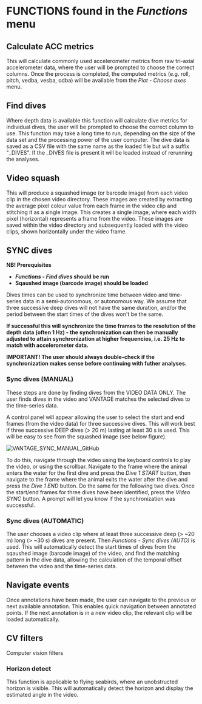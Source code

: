 # FUNCTIONS found in the <i>Functions</i> menu

## Calculate ACC metrics
This will calculate commonly used accelerometer metrics from raw tri-axial accelerometer data, where the user will be prompted to choose the correct columns.
Once the process is completed, the computed metrics (e.g. roll, pitch, vedba, vesba, odba) will be available from the <i> Plot - Choose axes </i> menu.

## Find dives
Where depth data is available this function will calculate dive metrics for individual dives, the user will be prompted to choose the correct column to use.
This function may take a long time to run, depending on the size of the data set and the processing power of the user computer.
The dive data is saved as a CSV file with the same name as the loaded file but wit a suffix "_DIVES". If the _DIVES file is present it will be loaded instead of rerunning the analyses.

## Video squash
This will produce a squashed image (or barcode image) from each video clip in the chosen video directory.
These images are created by extracting the average pixel colour value from each frame in the video clip and stitching it as a single image. This creates a single image, 
where each width pixel (horizontal) represents a frame from the video.
These images are saved within the video directory and subsequently loaded with the video clips, shown horizontally under the video frame.

## SYNC dives
<b> NB! Prerequisites 
- <i> Functions - Find dives </i> should be run
- Sqaushed image (barcode image) should be loaded
</b>

Dives times can be used to synchronize time between video and time-series data in a semi-autonomous, or autonomous way.
We assume that three successive deep dives will not have the same duration, and/or the period between the start times of the dives won't be the same.

<b> If successful this will synchronize the time frames to the resolution of the depth data (often 1 Hz) - the synchronization can then be manually adjusted to attain 
synchronization at higher frequencies, i.e. 25 Hz to match with accelerometer data.</b>

<b> IMPORTANT! The user should always double-check if the synchronization makes sense before continuing with futher analyses. </b>

### Sync dives (MANUAL)
These steps are done by finding dives from the VIDEO DATA ONLY. The user finds dives in the video and VANTAGE matches the selected dives to the time-series data.

A control panel will appear allowing the user to select the start and end frames (from the video data) for three successive dives. This will work best if three successive DEEP dives (> 20 m)
lasting at least 30 s is used. This will be easy to see from the squashed image (see below figure). 

![VANTAGE_SYNC_MANUAL_GitHub](https://github.com/sschoombie/VANTAGE/assets/49139080/22146231-774b-4544-ac83-2804765d1634)

To do this, navigate through the video using the keyboard controls to play the video, or using the scrollbar.
Navigate to the frame where the animal enters the water for the first dive and press the <i> Dive 1 START </i> button, then navigate to the frame where the animal exits the water after the dive
and press the <i> Dive 1 END </i> button. Do the same for the following two dives.
Once the start/end frames for three dives have been identified, press the <i> Video SYNC </i> button. 
A prompt will let you know if the synchronization was successful.

### Sync dives (AUTOMATIC)
The user chooses a video clip where at least three successive deep (> ~20 m) long (> ~30 s) dives are present.
Then <i> Functions - Sync dives (AUTO) </i> is used. This will automatically detect the start times of dives from the sqaushed image (barcode image) of the video,
and find the matching pattern in the dive data, allowing the calculation of the temporal offset between the video and the time-series data.

## Navigate events

Once annotations have been made, the user can navigate to the previous or next available annotation. This enables quick navigation between annotated points.
If the next annotation is in a new video clip, the relevant clip will be loaded automatically.

## CV filters
Computer vision filters

### Horizon detect
This function is applicable to flying seabirds, where an unobstructed horizon is visible.
This will automatically detect the horizon and display the estimated angle in the video.
